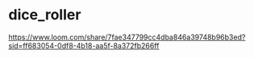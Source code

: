 # dice_roller


https://www.loom.com/share/7fae347799cc4dba846a39748b96b3ed?sid=ff683054-0df8-4b18-aa5f-8a372fb266ff
